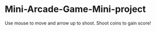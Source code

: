 # Mini-Arcade-Game-Mini-project
Use mouse to move and arrow up to shoot.
Shoot coins to gain score!
